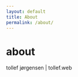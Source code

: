 ```yaml
---
layout: default
title: About
permalink: /about/
---
```


<div>
<h1>about</h1>
<p>tollef jørgensen | tollef.web</p>
</div>